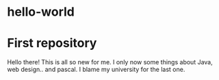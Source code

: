 # hello-world
First repository
=============================
Hello there! This is all so new for me. I only now some things about Java, web design.. and pascal. I blame my university for the last one.
